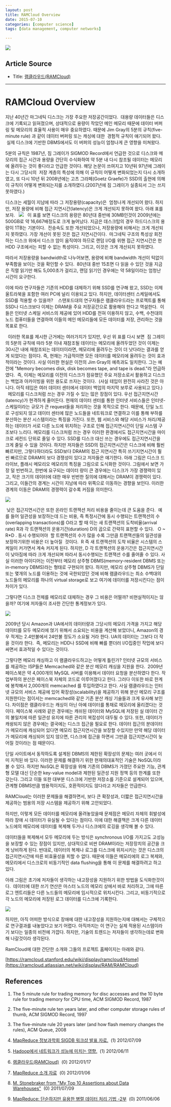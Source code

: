 ```yaml
---
layout: post
title: RAMCloud Overview
date: 2015-07-10
categories: [computer science]
tags: [data management, computer networks]

---
```



[![](http://sungsoo.github.com/images/ramcloud.png)](http://sungsoo.github.com/images/ramcloud.png)

## Article Source
* Title: [램클라우드(RAMCloud)](http://bart7449.tistory.com/287)

---


# RAMCloud Overview


 지난
40년간 마그네틱 디스크는 가장 주요한 저장공간이었다.  대용량 데이터들은
디스크에 기록되고 읽혀졌으며, 상대적으로 용량이 작았던 메인 메모리
때문에 데이터 버퍼링 및 메모리의 효율적 사용이 매우
중요하였다.
 때문에
Jim Gray의 5분의 규칙(five-minute rule) 과 같이 데이터 버퍼링 또는
캐싱에 대한  경험적 규칙이 얘기되어 왔다.  실제 디스크에 기반한
DBMS에서도 이 버퍼의 성능이 엄청나게 큰 영향을 미쳐왔다. 
   

5분의 규칙은 1987년, 짐 그레이가 SIGMOD
Record에서 언급한 것으로 디스크와
메모리의 접근 시간과 용량을 간단히 수식화하여 약 5분 내 다시 참조될
데이터는 메모리에 올려두는 것이 좋다라고 언급한 것이다.
  해당
논문이 쓰여지고 10년뒤 97년에 그레이는 다시 그당시의  저장 계층의 특성에
의해 이 규칙이 어떻게 변화되었는지 다시 소개하였고, 또 다시
10년 뒤 2008년에는 고츠 그라페(Goetz Graefe)가 SSD의 출현에 의해 이
규칙이 어떻게 변화되는지를 소개하였다.(2007년에 짐
그레이가 실종되서 그는 쓰지 못하였다.)  

 디스크는 세월이 지남에 따라 그
저장용량(capacity)은  엄청나게 개선되어 왔다. 하지만, 저장 용량에 비해
접근 지연시간(latency)은 크게 개선되지 못하여 왔다. 아래 표를
보자.
  
![](http://cfile4.uf.tistory.com/image/16082D3F4F15816F1F54F2)
  
이 표를 보면 디스크의 용량은 80년대 중반에
30MB인것이 2009년에는 500GB로 약 16,667배정도로 크게 늘어났다. 지금은
데스크탑의 경우 하드디스크의 용량이 1TB는 기본이다.  전송속도 또한
개선되었으나, 저장용량에 비해서는 크게 개선되지 못하였다. 가장 개선이
못된 것은 접근 지연시간이다.  마그네틱 구조의 특성상 회전하는 디스크
위에서 디스크 암이 움직여야 하므로 랜덤 I/O를 위핸 접근 지연시간은 현
HDD 구조에서는 피할 수 없는 특성이다. 그리고, 이것은 크게 개선되지
못하였다. 


 따라서 저장용량을 bandwidth로 나누어보면,
용량에 비해 bandwidth 개선이 턱없이 부족함을 보이는 것을 확인할 수 있다.
 80년대 중반 15초면 다 읽을 수 있던 것을 지금은 직렬 읽기만 해도
5,000초가 걸리고, 랜덤 읽기인 경우에는 약 58일이라는 엄청난 시간이
요구한다.
 
 이에 따라 연구자들은 기존의 HDD를 대체하기
위해 SSD를 연구해 왔고, SSD는 이제 울트라북을 포함한 여러 PC에 널리
이용되고 있다. 하지만, 데이터센터 스케일에서도 SSD를 적용할 수
있을까? 
  
 스탠포드대의 연구자들은 램클라우드라는
프로젝트를 통해 SSD나 디스크보다 이제는 DRAM을 주요 저장공간으로
활용해야 한다고 역설한다.  이들은 인터넷
스케일 서비스의 제공에 있어 HDD를 전혀 이용하지 않고, 수백, 수천대의
노드 컴퓨터들을 연결하여 이들의 메인 메모리들에 모든 데이터를 저장,
관리하는 것을 목표로 한다. 

   이러한 목표를 제시한 근거에는
여러가지가 있지만, 우선 위 표를 다시 보면  짐 그레이의
5분의 규칙에 따라 5분 이내 재참조될 데이터는 메모리에 올려두었던 것이
이제는 30시간 내에 재참조되는 데이터이라면, 메모리에 올려두는 것이 더
낫다라는 결과를 얻게 되었다는 점이다. 즉, 현재는 가급적이면 모든
데이터를 메모리에 올려두는 것이 효과적이라는
것이다. 사실 이러한 현실은 이전의 Jim Gray의
예측과도 일치한다. 그는 예전에 "Memory
becomes disk, disk becomes tape, and tape is dead."라
언급하였다.
   즉, 이제는 메모리를 이전의 디스크가
점유했던 주요 저장소로서 활용하고 디스크는 백업과 아카이빙을 위한 용도로
쓰자는 것이다.  (사실 테입이 완전히 사라진 것은 아니다. 아직
테입은 여러 데이터 센터에서 데이터 백업의 마지막 보루로 사용되고
있다.) 
   
  메모리를 디스크처럼 쓰는 경우 가질 수
있는 많은 장점이 있다. 우선 접근지연시간(latency)가 현격하게 줄어든다.
현재의 데이터 센터를 통한 인터넷 서비스들은 인터넷-스케일이라는 규모가
큰 request들을 처리하는 것을 목적으로 한다. 때문에, 단일 노드로 구성되지
않고 데이터 센터에 많은 노드들을 네트워크로 연결하고 이를 통해 부하를
분산하는 분산 시스템이라는 특징을 가진다. 또한, 웹 서비스와 해당
서비스가 처리/제공하는 데이터가 서로 다른 노드에 위치하는 구조로 인해
접근지연시간이 단일 시스템 구조보다 느리다. 메모리를 디스크처럼 쓰는
경우 이러한 환경에서도 접근지연시간을 마이크로 세컨드 단위로 줄일 수
있다.
  SSD를 디스크 대신 쓰는 경우에도
접근지연시간을 크게 줄일 수 있을 것이다. 하지만 저자들은
SSD의 접근지연시간은 디스크에 비해 훨씬 빠르지만, 그렇다하더라도 SSD보다
DRAM의 접근 지연시간 특히 쓰기지연시간이 훨씬 빠르므로 DRAM이 보다
경쟁성이 있다고 저자들은 얘기한다.
  아래 그림은 디스크 드라이브, 플래시
메모리오 메모리의 특징을 그림으로 도식화한 것이다.
  그림에서 보면 가장 덜 빈번하고, 한번에
요구되는 데이터 량이 큰 경우에는 디스크가 가장 경쟁력이 있고, 작은
크기의 데이터에 대한 매우 빈번한 질의에 대해서는 DRAM이 경쟁력이 있다.
그리고, 이들간의 경계는 시간이 지남에 따라 위쪽으로 이동하는 경향을
보인다. 이러한 경계의 이동은 DRAM의 경쟁력이 갈수록 커짐을
의미한다. 
 
![](http://cfile2.uf.tistory.com/image/18552D4E4F1D77440334AF)

  낮은 접근지연시간은 또한 온라인
트랜잭션 처리 비용을 줄이는데 큰 도움을 준다. 
  예를 들어 일관성을 보장하는데 드는
비용, 즉 특정시간에 동시 수행되는 트랜잭션의 수(overlapping
transactions)를 O라고 할 때 이는 새 트랜잭션의 도착비율(arrival rate)
R과 각 트랜잭션의 운용기간(duration) D의 곱으로 간략히 표현할 수 있다.  
O ~ R*D .
  동시 수행되어야  할 트랜잭션의 수가
많을 수록 그만큼 트랜잭션들의 일관성을 보장하기위한 비용은 더 높아질
 것이다. 
  R 즉 새 트랜잭션의 도착 비율은
시스템의 스케일이 커가면서 계속 커지게 된다.
  하지만, D 각 트랜잭션의 운용기간은
접근지연시간이 낮아짐에 따라 크게 개선되며 따라서 동시수행되는 트랜잭션
수를 줄어줄 수 있다. 사실 이러한 아이디어는 이전부터 메모리 상주형
DBMS(memory-resident DBMS 또는 in-memory DBMS)라는 형태로 구현되어 왔다.
하지만, 메모리 상주형 DBMS가 단일 또는 몇개의 노드를 이용하는 것에
국한되었던 것에 비해 램클라우드는 최소 수백대의 노드들의 메모리를 하나의
virtual storage로 보고 여기에 데이터를 저장시킨다는 점이 차이가
있다.

  그렇다면 디스크 전체를 메모리로
대체하는 경우 그 비용은 어떨까? 비현실적이지는 않을까?
  여기에 저자들이 조사한 간단한
통계정보가 있다.
   



![](http://cfile29.uf.tistory.com/image/1236F24A4F157CF91CCDCA)

  2009년 당시
Amazon과 UA에서의 데이터량과 그당시의 메모리 가격을 가지고 해당 데이터를
모두 메모리에 얹기 위해서 소요되는 비용을 계산해 보았더니, Amazon의 경우
적게는 2.4만불에서 24만불 정도가 소요될 거라 한다. UA의 데이터는 그보다 더 작을 것이라
한다. 
  즉, 메모리는 HDD나 SSD에 비해 빠를
뿐더러 I/O집중인 작업에 보다 싸면서 효과적일 수 있다는 것이다.

  그렇다면 메모리 캐싱하고 이
램클라우드하고는 어떻게 틀린가? 인터넷 규모의 서비스를 제공하는 ISP들은
Memcached와 같은 분산 메모리 캐싱을 지원을 한다.  2009년 페이스북은 약
4,000개의 MySQL 서버를 이용해서 데이터 요청을 분산하였다 한다.
작업부하의 분산은 페이스북 자체의 코드로 이루어졌다고 한다. 그러다
이또한 바로 한계에 봉착해서 2,000개의 memcached 를 투입하였다고
한다. 사실 램클라우드는 인터넷 규모의 서비스 제공에
있어 확장성(scalability)을 제공하기 위해 분산 메모리 구조를 지원한다는
점이서는 memcached와 같은 기존 분산 캐싱 기술들과 크게 유사해 보인다.
차이점은 램클라우드는 캐싱이 아닌 아예 데이터를 통채로
메모리에 올리겠다는 것이다. 페이스북 사례와 같은 경우에는 캐쉬된
데이터와 MySQL에 저장된 실 데이터 간의 불일치에 따른 일관성 유지에 따른
관리의 복잡성이 대두될 수 있다. 또한, 데이터가 캐슁되지 않은 경우에는
결국에는 디스크 접근을 필요로 한다. 데이터 접근의 분데이터가 메모리에
캐싱되어 있다면 메모리 접근지연시간을 보장할 수있지만 만약 해당 데이터가
메모리에 캐싱되어 있지 않으면, 디스크에 접근을 하면서 그만큼
접근지연시간이 늦어질 것이라는 점 때문이다.  

 단일 사이트에서 동작하도록 설계된
DBMS의 제한된 확장성의 문제는 여러 곳에서 이미 지적된 바 있다. 이러한
문제를 해결하기 위한 현재의대표적인 기술은 NoSQL이라 볼 수 있다. 하지만
NoSQL은 확장성을 위해 기존의 DBMS가 가졌던 주요한 기능, 관계형 모델 대신
단순한 key-value model과 제한된 일관성 지원 정책 등의 한계를 또한
갖는다. 그리고 이들 또한 대부분 디스크에 기반한 저장소를 기준으로
설계되어 있으며, 관계형 DBMS만큼 범용적이지도, 호환적이지도 않다라고
저자들은 언급한다.

 RAMCloud는 이러한 문제들을 해결하면서,
보다 큰 확장성과, 더짧은 접근지연시간을 제공하는 범용의 저장 시스템을
제공하기 위해 고안되었다. 

하지만,
이렇게 모든 데이터를 메모리에 올려놓았을때 문제점은 메모리 자체의
휘발성에 따라 장애 시 데이터가 유실될 수 있다는 점이다. 이에 대한
해결책은 크게 다른 데이터 노드에의 메모리에 데이터를 복제해 두거나
디스크에의 로깅을 생각해 볼 수 있다. 

 데이터들을 복제해서 모두 메모리에 두는
방식은 synchronous I/O를 가지고도 고성능을 보장할 수 있는 장점이 있지만,
상대적으로 비싼 DRAM이라는 저장장치의 공간을 크게 낭비하게 된다.
  반대로, 데이터의 복제나 로그를
디스크에 위치시키는 것은 디스크의 접근지연시간에 따른 비효율성을 피할 수
없다. 때문에 이들은 메모리에의 로그 복제와, 메모리에서 디스크로의
비동기적인 data flushing을 통해 이 문제를 해결하려고 하고 있다.
 
  아래 그림은 초기에 저자들이 생각하는
내고장성을 지원하기 위한 방법을 도식화한것이다. 
데이터에 대한 쓰기 연산은 마스터 노드의 메모리
상에서 바로 처리하고, 그에 따른 로그 엔트리들은 다른 노드들의 메모리에
임시적으로 위치시킨다. 그리고, 비동기적으로 각 노드의 메모리에 저장된
로그 데이터를 디스크에 기록한다.  
 
 


![](http://cfile23.uf.tistory.com/image/20093D414F158055317EAF)

 하지만,
아직 어떠한 방식으로 장애에 대한 내고장성을 지원하는지에 대해서는
구체적으로 연구결과를 내놓았다고 보기 어렵다. 아직까지는 이 연구는 실제
적용된 시스템이라기 보다는 일종의 비전에 가깝다. 하지만, 기술의 트렌드는
저자들이 생각하는데로 변화해 나갈것이라 생각된다.

 
RamCloud에 대한 간단한 소개와 그들의 프로젝트 홈페이지는 아래와
같다.

[<span
    style="font-size: 11pt; ">https://ramcloud.stanford.edu/wiki/display/ramcloud/Home](https://ramcloud.atlassian.net/wiki/display/RAM/RAMCloud)






## References

1.  The 5 minute rule for trading memory for disc accesses and the 10
    byte rule for trading memory for CPU time, ACM SIGMOD Record, 1987

2.  The five-minute rule ten years later, and other computer storage
    rules of thumb, ACM SIGMOD Record, 1997
   
3.  The five-minute rule 20 years later (and how flash memory changes
    the rules), ACM Queue, 2008 
    
4. [MapReduce 정보과학회 SIGDB 워크샵 발표
자료.](http://bart7449.tistory.com/290)  <span>(1)
2012/07/09

5. [Hadoop에서 네트워크가 성능에 미치는
영향.](http://bart7449.tistory.com/289)  <span>(1)
2012/06/11

6. [램클라우드(RAMCloud)](http://bart7449.tistory.com/287)  <span>(0)
2012/01/17

7. [MapReduce 소개 자료](http://bart7449.tistory.com/286)  <span>(0)
2012/01/06

8. [M. Stonebraker from "My Top 10 Assertions about Data
Warehouses"](http://bart7449.tistory.com/282)  <span>(0)
2011/07/09

9. [MapReduce: 단순하지만 유용한 병렬 데이터 처리
기법 -2부](http://bart7449.tistory.com/280)  <span>(0)
2011/06/06

